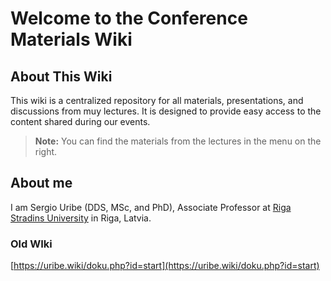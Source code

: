 # Welcome to the Conference Materials Wiki

## About This Wiki

This wiki is a centralized repository for all materials, presentations, and discussions from muy lectures. It is designed to provide easy access to the content shared during our events.

> **Note:** You can find the materials from the lectures in the menu on the right.

## About me

I am Sergio Uribe (DDS, MSc, and PhD), Associate Professor at [Riga Stradins University](https://science.rsu.lv/en/persons/sergio-e-uribe) in Riga, Latvia.



### Old WIki

[https://uribe.wiki/doku.php?id=start](https://uribe.wiki/doku.php?id=start)
